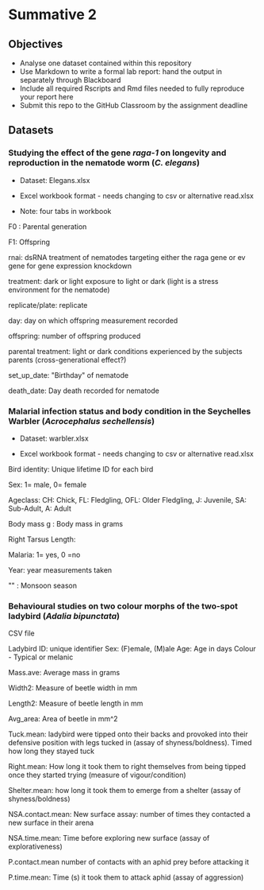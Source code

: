 # Summative 2

## Objectives
 
- Analyse one dataset contained within this repository
- Use Markdown to write a formal lab report: hand the output in separately through Blackboard
- Include all required Rscripts and Rmd files needed to fully reproduce your report here
- Submit this repo to the GitHub Classroom by the assignment deadline


## Datasets

### Studying the effect of the gene *raga-1* on longevity and reproduction in the nematode worm (*C. elegans*)

- Dataset: Elegans.xlsx

- Excel workbook format - needs changing to csv or alternative read.xlsx

- Note: four tabs in workbook

F0 : Parental generation

F1: Offspring

rnai: dsRNA treatment of nematodes targeting either the raga gene or ev gene for gene expression knockdown

treatment: dark or light exposure to light or dark (light is a stress environment for the nematode)

replicate/plate: replicate

day: day on which offspring measurement recorded

offspring: number of offspring produced

parental treatment: light or dark conditions experienced by the subjects parents (cross-generational effect?)

set_up_date: "Birthday" of nematode

death_date: Day death recorded for nematode

### Malarial infection status and body condition in the Seychelles Warbler (*Acrocephalus sechellensis*)

- Dataset: warbler.xlsx

- Excel workbook format - needs changing to csv or alternative read.xlsx

Bird identity: Unique lifetime ID for each bird

Sex: 1= male, 0= female 

Ageclass: CH: Chick, FL: Fledgling, OFL: Older Fledgling, J: Juvenile, SA: Sub-Adult, A: Adult

Body mass g : Body mass in grams

Right Tarsus Length: 

Malaria:  1= yes, 0 =no

Year: year measurements taken

"" : Monsoon season

### Behavioural studies on two colour morphs of the two-spot ladybird (*Adalia bipunctata*)

CSV file

Ladybird ID: unique identifier
Sex: (F)emale, (M)ale
Age: Age in days
Colour - Typical or melanic

Mass.ave: Average mass in grams

Width2: Measure of beetle width in mm

Length2: Measure of beetle length in mm

Avg_area: Area of beetle in mm^2

Tuck.mean: ladybird were tipped onto their backs and provoked into their defensive position with legs tucked in (assay of shyness/boldness). Timed how long they stayed tuck 

Right.mean: How long it took them to right themselves from being tipped once they started trying (measure of vigour/condition)

Shelter.mean: how long it took them to emerge from a shelter (assay of shyness/boldness)

NSA.contact.mean: New surface assay: number of times they contacted a new surface in their arena 

NSA.time.mean: Time before exploring new surface (assay of explorativeness)

P.contact.mean number of contacts with an aphid prey before attacking it 

P.time.mean: Time (s) it took them to attack aphid (assay of aggression)

